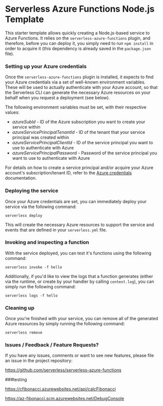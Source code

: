 # Serverless Azure Functions Node.js Template

This starter template allows quickly creating a Node.js-based service to Azure Functions. It relies on the `serverless-azure-functions` plugin, and therefore, before you can deploy it, you simply need to run `npm install` in order to acquire it (this dependency is already saved in the `package.json` file).

### Setting up your Azure credentials

Once the `serverless-azure-functions` plugin is installed, it expects to find your Azure credentials via a set of well-known environment variables. These will be used to actually authenticate with your Azure account, so that the Serverless CLI can generate the necessary Azure resources on your behalf when you request a deployment (see below).

The following environment variables must be set, with their respective values:

- *azureSubId* - ID of the Azure subscription you want to create your service within
- *azureServicePrincipalTenantId* - ID of the tenant that your service principal was created within
- *azureServicePrincipalClientId* - ID of the service principal you want to use to authenticate with Azure
- *azureServicePrincipalPassword* - Password of the service principal you want to use to authenticate with Azure

For details on how to create a service principal and/or acquire your Azure account's subscription/tenant ID, refer to the [Azure credentials](https://serverless.com/framework/docs/providers/azure/guide/credentials/) documentation.

### Deploying the service

Once your Azure credentials are set, you can immediately deploy your service via the following command:

```shell
serverless deploy
```

This will create the necessary Azure resources to support the service and events that are defined in your `serverless.yml` file.

### Invoking and inspecting a function

With the service deployed, you can test it's functions using the following command:

```shell
serverless invoke -f hello
```

Additionally, if you'd like to view the logs that a function generates (either via the runtime, or create by your handler by calling `context.log`), you can simply run the following command:

```shell
serverless logs -f hello
```

### Cleaning up

Once you're finished with your service, you can remove all of the generated Azure resources by simply running the following command:

```shell
serverless remove
```

### Issues / Feedback / Feature Requests?

If you have any issues, comments or want to see new features, please file an issue in the project repository:

https://github.com/serverless/serverless-azure-functions

###testing

https://cfibonacci.azurewebsites.net/api/calcFibonacci

https://az-fibonacci.scm.azurewebsites.net/DebugConsole